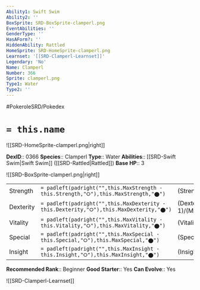 ```yaml
---
Ability1: Swift Swim
Ability2: ''
BoxSprite: SRD-BoxSprite-clamperl.png
EventAbilities: ''
GenderType: ''
HasAForm?: ''
HiddenAbility: Rattled
HomeSprite: SRD-HomeSprite-clamperl.png
Learnset: '[[SRD-Clamperl-Learnset]]'
Legendary: 'No'
Name: Clamperl
Number: 366
Sprite: clamperl.png
Type1: Water
Type2: ''
---
```


#PokeroleSRD/Pokedex

# `= this.name`

![[SRD-HomeSprite-clamperl.png|right]]

**DexID**:: 0366
**Species**:: Clamperl
**Type**:: Water
**Abilities**:: [[SRD-Swift Swim|Swift Swim]] ([[SRD-Rattled|Rattled]])
**Base HP**:: 3

![[SRD-BoxSprite-clamperl.png|right]]

|           |                                                                                        |                                          |
| --------- | -------------------------------------------------------------------------------------- | ---------------------------------------- |
| Strength  | `= padleft(padright("",this.MaxStrength - this.Strength,"⭘"),this.MaxStrength,"⬤")`    | (Strength::2)/(MaxStrength::4)   |
| Dexterity | `= padleft(padright("",this.MaxDexterity - this.Dexterity,"⭘"),this.MaxDexterity,"⬤")` | (Dexterity:: 1)/(MaxDexterity::3) |
| Vitality  | `= padleft(padright("",this.MaxVitality - this.Vitality,"⭘"),this.MaxVitality,"⬤")`    | (Vitality::2)/(MaxVitality::5)   |
| Special   | `= padleft(padright("",this.MaxSpecial - this.Special,"⭘"),this.MaxSpecial,"⬤")`       | (Special::2)/(MaxSpecial::5)     |
| Insight   | `= padleft(padright("",this.MaxInsight - this.Insight,"⭘"),this.MaxInsight,"⬤")`       | (Insight::2)/(MaxInsight::4)     |

**Recommended Rank**:: Beginner
**Good Starter**:: Yes
**Can Evolve**:: Yes

![[SRD-Clamperl-Learnset]]